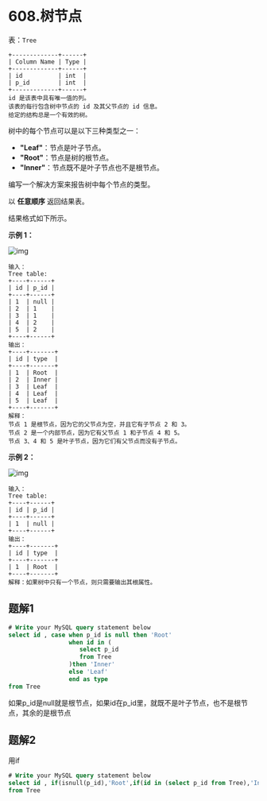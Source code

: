 # 608.树节点

表：`Tree`

```
+-------------+------+
| Column Name | Type |
+-------------+------+
| id          | int  |
| p_id        | int  |
+-------------+------+
id 是该表中具有唯一值的列。
该表的每行包含树中节点的 id 及其父节点的 id 信息。
给定的结构总是一个有效的树。
```

 

树中的每个节点可以是以下三种类型之一：

- **"Leaf"**：节点是叶子节点。
- **"Root"**：节点是树的根节点。
- **"lnner"**：节点既不是叶子节点也不是根节点。

编写一个解决方案来报告树中每个节点的类型。

以 **任意顺序** 返回结果表。

结果格式如下所示。

 

**示例 1：**

![img](https://assets.leetcode.com/uploads/2021/10/22/tree1.jpg)

```
输入：
Tree table:
+----+------+
| id | p_id |
+----+------+
| 1  | null |
| 2  | 1    |
| 3  | 1    |
| 4  | 2    |
| 5  | 2    |
+----+------+
输出：
+----+-------+
| id | type  |
+----+-------+
| 1  | Root  |
| 2  | Inner |
| 3  | Leaf  |
| 4  | Leaf  |
| 5  | Leaf  |
+----+-------+
解释：
节点 1 是根节点，因为它的父节点为空，并且它有子节点 2 和 3。
节点 2 是一个内部节点，因为它有父节点 1 和子节点 4 和 5。
节点 3、4 和 5 是叶子节点，因为它们有父节点而没有子节点。
```

**示例 2：**

![img](https://assets.leetcode.com/uploads/2021/10/22/tree2.jpg)

```
输入：
Tree table:
+----+------+
| id | p_id |
+----+------+
| 1  | null |
+----+------+
输出：
+----+-------+
| id | type  |
+----+-------+
| 1  | Root  |
+----+-------+
解释：如果树中只有一个节点，则只需要输出其根属性。
```

## 题解1

```sql
# Write your MySQL query statement below
select id , case when p_id is null then 'Root' 
                 when id in (
                    select p_id
                    from Tree
                 )then 'Inner' 
                 else 'Leaf'
                 end as type
from Tree
```

如果p_id是null就是根节点，如果id在p_id里，就既不是叶子节点，也不是根节点，其余的是根节点



## 题解2

用if 

```sql
# Write your MySQL query statement below
select id , if(isnull(p_id),'Root',if(id in (select p_id from Tree),'Inner','Leaf')) type
from Tree 
```

